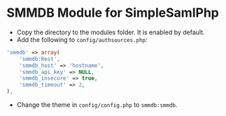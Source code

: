 # SMMDB Module for SimpleSamlPhp

* Copy the directory to the modules folder. It is enabled by default.
* Add the following to `config/authsources.php`:

```php
'smmdb' => array(
	'smmdb:Rest',
	'smmdb_host' => 'hostname',
	'smmdb_api_key' => NULL,
	'smmdb_insecure' => true,
	'smmdb_timeout' => 2,
),
```
* Change the theme in `config/config.php` to `smmdb:smmdb`.
